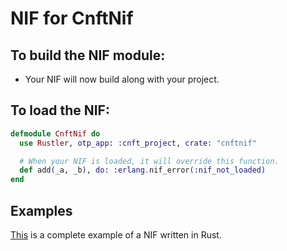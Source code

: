 # NIF for CnftNif

## To build the NIF module:

- Your NIF will now build along with your project.

## To load the NIF:

```elixir
defmodule CnftNif do
  use Rustler, otp_app: :cnft_project, crate: "cnftnif"

  # When your NIF is loaded, it will override this function.
  def add(_a, _b), do: :erlang.nif_error(:nif_not_loaded)
end
```

## Examples

[This](https://github.com/rusterlium/NifIo) is a complete example of a NIF written in Rust.
